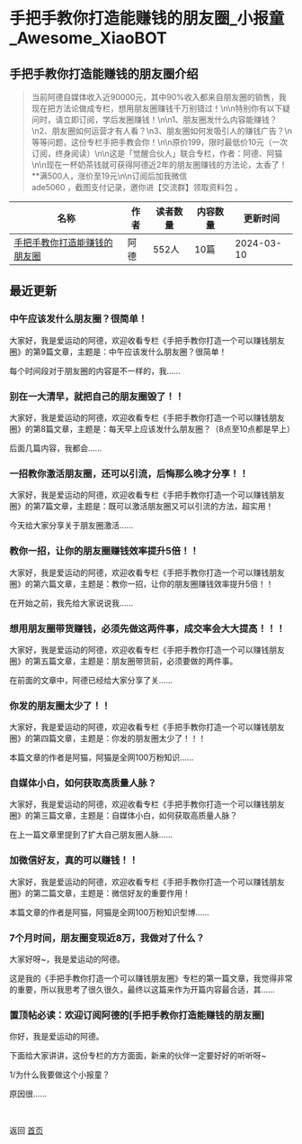 # 手把手教你打造能赚钱的朋友圈_小报童_Awesome_XiaoBOT

## 手把手教你打造能赚钱的朋友圈介绍
> 当前阿德自媒体收入近90000元，其中90%收入都来自朋友圈的销售，我现在把方法论做成专栏，想用朋友圈赚钱千万别错过！\n\n特别你有以下疑问时，请立即订阅，学后发圈赚钱！\n\n1、朋友圈发什么内容能赚钱？\n2、朋友圈如何运营才有人看？\n3、朋友圈如何发吸引人的赚钱广告？\n等等问题，这份专栏手把手教会你！\n\n原价199，限时最低价10元（一次订阅，终身阅读）\n\n这是「觉醒合伙人」联合专栏，作者：阿德、阿猫\n\n现在一杯奶茶钱就可获得阿德近2年的朋友圈赚钱的方法论，太香了！**满500人，涨价至19元\n\n订阅后加我微信  
ade5060 ，截图支付记录，邀你进【交流群】领取资料包 。  
  


|名称|作者|读者数量|内容数量|更新时间|
|---|---|---|---|---|
|[手把手教你打造能赚钱的朋友圈](https://xiaobot.net/p/ade12345?refer=0b133df9-27dc-423b-8101-639049001c13)|阿德|552人|10篇|2024-03-10|

## 最近更新
### 中午应该发什么朋友圈？很简单！

大家好，我是爱运动的阿德，欢迎收看专栏《手把手教你打造一个可以赚钱朋友圈》的第9篇文章，主题是：中午应该发什么朋友圈？很简单！

每个时间段对于朋友圈的内容是不一样的，我......

### 别在一大清早，就把自己的朋友圈毁了！！

大家好，我是爱运动的阿德，欢迎收看专栏《手把手教你打造一个可以赚钱朋友圈》的第8篇文章，主题是：每天早上应该发什么朋友圈？（8点至10点都是早上）

后面几篇内容，我都会......

### 一招教你激活朋友圈，还可以引流，后悔那么晚才分享！！

大家好，我是爱运动的阿德，欢迎收看专栏《手把手教你打造一个可以赚钱朋友圈》的第7篇文章，主题是：既可以激活朋友圈又可以引流的方法，超实用！

今天给大家分享关于朋友圈激活......

### 教你一招，让你的朋友圈赚钱效率提升5倍！！

大家好，我是爱运动的阿德，欢迎收看专栏《手把手教你打造一个可以赚钱朋友圈》的第六篇文章，主题是：教你一招，让你的朋友圈赚钱效率提升5倍！！

在开始之前，我先给大家说说我......

### 想用朋友圈带货赚钱，必须先做这两件事，成交率会大大提高！！！

大家好，我是爱运动的阿德，欢迎收看专栏《手把手教你打造一个可以赚钱朋友圈》的第五篇文章，主题是：朋友圈带货前，必须要做的两件事。

在前面的文章中，阿德已经给大家分享了关......

### 你发的朋友圈太少了！！

大家好，我是爱运动的阿德，欢迎收看专栏《手把手教你打造一个可以赚钱朋友圈》的第四篇文章，主题是：你发的朋友圈太少了！！！

本篇文章的作者是阿猫，阿猫是全网100万粉知识......

### 自媒体小白，如何获取高质量人脉？

大家好，我是爱运动的阿德，欢迎收看专栏《手把手教你打造一个可以赚钱朋友圈》的第三篇文章，主题是：自媒体小白，如何获取高质量人脉？

在上一篇文章里提到了扩大自己朋友圈人脉......

### 加微信好友，真的可以赚钱！！

大家好，我是爱运动的阿德，欢迎收看专栏《手把手教你打造一个可以赚钱朋友圈》的第二篇文章，主题是：微信好友的重要作用！

本篇文章的作者是阿猫，阿猫是全网100万粉知识型博......

### 7个月时间，朋友圈变现近8万，我做对了什么？

大家好呀~，我是爱运动的阿德。

这是我的《手把手教你打造一个可以赚钱朋友圈》专栏的第一篇文章，我觉得非常的重要，所以我思考了很久很久，最终以这篇来作为开篇内容最合适，其......

### 置顶帖必读：欢迎订阅阿德的[手把手教你打造能赚钱的朋友圈]

你好，我是爱运动的阿德。

下面给大家讲讲，这份专栏的方方面面，新来的伙伴一定要好好的听听呀~

1/为什么我要做这个小报童？

原因很......


<a href="https://github.com/Reno9527/awesome-xiaobot" style="color: white; text-decoration: none;">awesome-xiaobot</a>

返回 [首页](../README.md)

